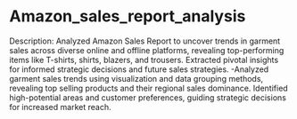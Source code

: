 # Amazon_sales_report_analysis
Description: Analyzed Amazon Sales Report to uncover trends in garment sales across diverse online and 
offline platforms, revealing top-performing items like T-shirts, shirts, blazers, and trousers. Extracted pivotal 
insights for informed strategic decisions and future sales strategies. 
-Analyzed garment sales trends using visualization and data grouping methods, revealing top
selling products and their regional sales dominance. Identified high-potential areas and customer preferences, 
guiding strategic decisions for increased market reach.
